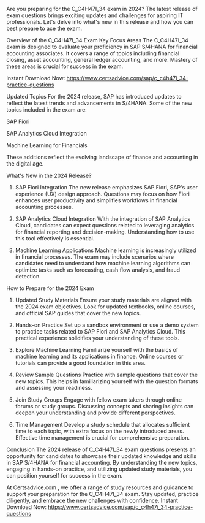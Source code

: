 Are you preparing for the C_C4H47I_34 exam in 2024? The latest release of exam questions brings exciting updates and challenges for aspiring IT professionals. Let's delve into what's new in this release and how you can best prepare to ace the exam.

Overview of the C_C4H47I_34 Exam
Key Focus Areas
The C_C4H47I_34 exam is designed to evaluate your proficiency in SAP S/4HANA for financial accounting associates. It covers a range of topics including financial closing, asset accounting, general ledger accounting, and more. Mastery of these areas is crucial for success in the exam.

 Instant Download Now: https://www.certsadvice.com/sap/c_c4h47i_34-practice-questions

Updated Topics
For the 2024 release, SAP has introduced updates to reflect the latest trends and advancements in S/4HANA. Some of the new topics included in the exam are:

SAP Fiori

SAP Analytics Cloud Integration

Machine Learning for Financials

These additions reflect the evolving landscape of finance and accounting in the digital age.

What's New in the 2024 Release?
1. SAP Fiori Integration
The new release emphasizes SAP Fiori, SAP's user experience (UX) design approach. Questions may focus on how Fiori enhances user productivity and simplifies workflows in financial accounting processes.

2. SAP Analytics Cloud Integration
With the integration of SAP Analytics Cloud, candidates can expect questions related to leveraging analytics for financial reporting and decision-making. Understanding how to use this tool effectively is essential.

3. Machine Learning Applications
Machine learning is increasingly utilized in financial processes. The exam may include scenarios where candidates need to understand how machine learning algorithms can optimize tasks such as forecasting, cash flow analysis, and fraud detection.

How to Prepare for the 2024 Exam
1. Updated Study Materials
Ensure your study materials are aligned with the 2024 exam objectives. Look for updated textbooks, online courses, and official SAP guides that cover the new topics.

2. Hands-on Practice
Set up a sandbox environment or use a demo system to practice tasks related to SAP Fiori and SAP Analytics Cloud. This practical experience solidifies your understanding of these tools.

3. Explore Machine Learning
Familiarize yourself with the basics of machine learning and its applications in finance. Online courses or tutorials can provide a good foundation in this area.

4. Review Sample Questions
Practice with sample questions that cover the new topics. This helps in familiarizing yourself with the question formats and assessing your readiness.

5. Join Study Groups
Engage with fellow exam takers through online forums or study groups. Discussing concepts and sharing insights can deepen your understanding and provide different perspectives.

6. Time Management
Develop a study schedule that allocates sufficient time to each topic, with extra focus on the newly introduced areas. Effective time management is crucial for comprehensive preparation.

Conclusion
The 2024 release of C_C4H47I_34 exam questions presents an opportunity for candidates to showcase their updated knowledge and skills in SAP S/4HANA for financial accounting. By understanding the new topics, engaging in hands-on practice, and utilizing updated study materials, you can position yourself for success in the exam.

At Certsadvice.com , we offer a range of study resources and guidance to support your preparation for the C_C4H47I_34 exam. Stay updated, practice diligently, and embrace the new challenges with confidence.
 Instant Download Now: https://www.certsadvice.com/sap/c_c4h47i_34-practice-questions
